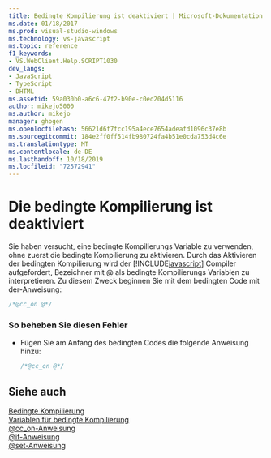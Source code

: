 ```yaml
---
title: Bedingte Kompilierung ist deaktiviert | Microsoft-Dokumentation
ms.date: 01/18/2017
ms.prod: visual-studio-windows
ms.technology: vs-javascript
ms.topic: reference
f1_keywords:
- VS.WebClient.Help.SCRIPT1030
dev_langs:
- JavaScript
- TypeScript
- DHTML
ms.assetid: 59a030b0-a6c6-47f2-b90e-c0ed204d5116
author: mikejo5000
ms.author: mikejo
manager: ghogen
ms.openlocfilehash: 56621d6f7fcc195a4ece7654adeafd1096c37e8b
ms.sourcegitcommit: 184e2ff0ff514fb980724fa4b51e0cda753d4c6e
ms.translationtype: MT
ms.contentlocale: de-DE
ms.lasthandoff: 10/18/2019
ms.locfileid: "72572941"
---
```

# <a name="conditional-compilation-is-turned-off"></a>Die bedingte Kompilierung ist deaktiviert
Sie haben versucht, eine bedingte Kompilierungs Variable zu verwenden, ohne zuerst die bedingte Kompilierung zu aktivieren. Durch das Aktivieren der bedingten Kompilierung wird der [!INCLUDE[javascript](../../javascript/includes/javascript-md.md)] Compiler aufgefordert, Bezeichner mit @ als bedingte Kompilierungs Variablen zu interpretieren. Zu diesem Zweck beginnen Sie mit dem bedingten Code mit der-Anweisung:  
  
```js
/*@cc_on @*/  
```  
  
### <a name="to-correct-this-error"></a>So beheben Sie diesen Fehler  
  
- Fügen Sie am Anfang des bedingten Codes die folgende Anweisung hinzu:  
  
    ```JavaScript  
    /*@cc_on @*/  
    ```  
  
## <a name="see-also"></a>Siehe auch  
 [Bedingte Kompilierung](../../javascript/advanced/conditional-compilation-javascript.md)    
 [Variablen für bedingte Kompilierung](../../javascript/advanced/conditional-compilation-variables-javascript.md)    
 [@cc_on-Anweisung](../../javascript/reference/at-cc-on-statement-javascript.md)    
 [@if-Anweisung](../../javascript/reference/at-if-statement-javascript.md)    
 [@set-Anweisung](../../javascript/reference/at-set-statement-javascript.md)